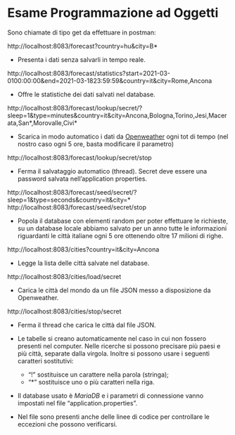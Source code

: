 # Esame Programmazione ad Oggetti
Sono chiamate di tipo get da effettuare in postman:

http://localhost:8083/forecast?country=hu&city=B*
- Presenta i dati senza salvarli in tempo reale.

http://localhost:8083/forecast/statistics?start=2021-03-0100:00:00&end=2021-03-1823:59:59&country=it&city=Rome,Ancona
- Offre le statistiche dei dati salvati nel database.

http://localhost:8083/forecast/lookup/secret/?sleep=1&type=minutes&country=it&city=Ancona,Bologna,Torino,Jesi,Macerata,San*,Morovalle,Civi*
- Scarica in modo automatico i dati da [Openweather](https://openweathermap.org/) ogni tot di tempo (nel nostro caso ogni 5 ore, basta modificare il parametro)

http://localhost:8083/forecast/lookup/secret/stop
- Ferma il salvataggio automatico (thread). Secret deve essere una password salvata nell’application properties.

http://localhost:8083/forecast/seed/secret/?sleep=1&type=seconds&country=it&city=*
http://localhost:8083/forecast/seed/secret/stop
- Popola il database con elementi random per poter effettuare le richieste, su un database locale abbiamo salvato per un anno tutte le informazioni riguardanti le città italiane ogni 5 ore ottenendo oltre 17 milioni di righe.

http://localhost:8083/cities?country=it&city=Ancona
- Legge la lista delle città salvate nel database.

http://localhost:8083/cities/load/secret
- Carica le città del mondo da un file JSON messo a disposizione da Openweather.

http://localhost:8083/cities/stop/secret
- Ferma il thread che carica le città dal file JSON.


- Le tabelle si creano automaticamente nel caso in cui non fossero presenti nel computer.
 Nelle ricerche si possono precisare più paesi e più città, separate dalla virgola. Inoltre si possono usare i seguenti caratteri sostitutivi:
  - “!” sostituisce un carattere nella parola (stringa);
  - “*” sostituisce uno o più caratteri nella riga.

- Il database usato è _MariaDB_ e i parametri di connessione vanno impostati nel file “application.properties”.

- Nel file sono presenti anche delle linee di codice per controllare le eccezioni che possono verificarsi.
